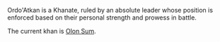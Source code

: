 Ordo'Atkan is a Khanate, ruled by an absolute leader whose position is enforced based on their personal strength and prowess in battle.

The current khan is [Olon Sum](../../People/Ordo'Atkan/Olon%20Sum.md).